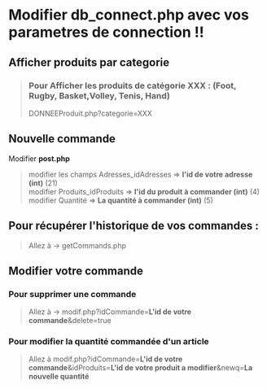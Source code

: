# Modifier db_connect.php avec vos parametres de connection !!



## Afficher produits par categorie 



> ### Pour Afficher les produits de catégorie XXX : (Foot, Rugby, Basket,Volley, Tenis, Hand)
> DONNEEProduit.php?categorie=XXX 
    
## Nouvelle commande 

Modifier **post.php** 
> modifier les champs Adresses_idAdresses => **l'id de votre adresse (int)**  (21)        
> modifier Produits_idProduits => **l'id du produit à commander (int)**  (4)     
> modifier Quantité => **La quantité à commander (int)**  (5)     

## Pour récupérer l'historique de vos commandes  :

> Allez à -> getCommands.php

## Modifier votre commande 

### Pour supprimer une commande 

> Allez à -> modif.php?idCommande=**L'id de votre commande**&delete=true

### Pour modifier la quantité commandée d'un article

> Allez à modif.php?idCommande=**L'id de votre commande**&idProduits=**L'id de votre produit a modifier**&newq=**La nouvelle quantité**
